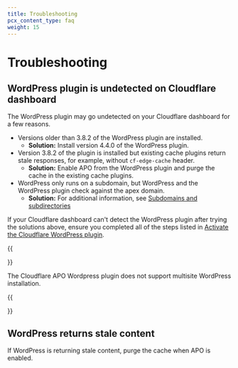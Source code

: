 ```yaml
---
title: Troubleshooting
pcx_content_type: faq
weight: 15
---
```


# Troubleshooting

## WordPress plugin is undetected on Cloudflare dashboard

The WordPress plugin may go undetected on your Cloudflare dashboard for a few reasons.

*   Versions older than 3.8.2 of the WordPress plugin are installed.
    *   **Solution:** Install version 4.4.0 of the WordPress plugin.
*   Version 3.8.2 of the plugin is installed but existing cache plugins return stale responses, for example, without `cf-edge-cache` header.
    *   **Solution:** Enable APO from the WordPress plugin and purge the cache in the existing cache plugins.
*   WordPress only runs on a subdomain, but WordPress and the WordPress plugin check against the apex domain.
    *   **Solution:** For additional information, see [Subdomains and subdirectories](/automatic-platform-optimization/reference/subdomain-subdirectories/)

If your Cloudflare dashboard can't detect the WordPress plugin after trying the solutions above, ensure you completed all of the steps listed in [Activate the Cloudflare WordPress plugin](/automatic-platform-optimization/get-started/activate-cf-wp-plugin/).

{{<Aside type="note">}}

The Cloudflare APO Wordpress plugin does not support multisite WordPress installation.

{{</Aside>}}

## WordPress returns stale content

If WordPress is returning stale content, purge the cache when APO is enabled.
